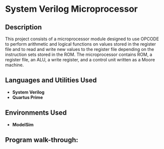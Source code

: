 <h1>System Verilog Microprocessor</h1>

 <!--### [YouTube Demonstration](https://youtu.be/7eJexJVCqJo)-->

<h2>Description</h2>
This project consists of a microprocessor module designed to use OPCODE to perform arithmetic and logical functions on values stored in the register file and to read and write new values to the register file depending on the instruction sets stored in the ROM. The microprocessor contains ROM, a register file, an ALU, a write register, and a control unit written as a Moore machine.
<br />


<h2>Languages and Utilities Used</h2>

- <b>System Verilog</b> 
- <b>Quartus Prime</b>

<h2>Environments Used </h2>

- <b>ModelSim</b>

<h2>Program walk-through:</h2>

<!--<p align="center">
Launch the utility: <br/>
<img src="https://i.imgur.com/62TgaWL.png" height="80%" width="80%" alt="Disk Sanitization Steps"/>
<br />
<br />
Select the disk:  <br/>
<img src="https://i.imgur.com/tcTyMUE.png" height="80%" width="80%" alt="Disk Sanitization Steps"/>
<br />
<br />
Enter the number of passes: <br/>
<img src="https://i.imgur.com/nCIbXbg.png" height="80%" width="80%" alt="Disk Sanitization Steps"/>
<br />
<br />
Confirm your selection:  <br/>
<img src="https://i.imgur.com/cdFHBiU.png" height="80%" width="80%" alt="Disk Sanitization Steps"/>
<br />
<br />
Wait for process to complete (may take some time):  <br/>
<img src="https://i.imgur.com/JL945Ga.png" height="80%" width="80%" alt="Disk Sanitization Steps"/>
<br />
<br />
Sanitization complete:  <br/>
<img src="https://i.imgur.com/K71yaM2.png" height="80%" width="80%" alt="Disk Sanitization Steps"/>
<br />
<br />
Observe the wiped disk:  <br/>
<img src="https://i.imgur.com/AeZkvFQ.png" height="80%" width="80%" alt="Disk Sanitization Steps"/>
</p>-->

<!--
 ```diff
- text in red
+ text in green
! text in orange
# text in gray
@@ text in purple (and bold)@@
```
--!>
